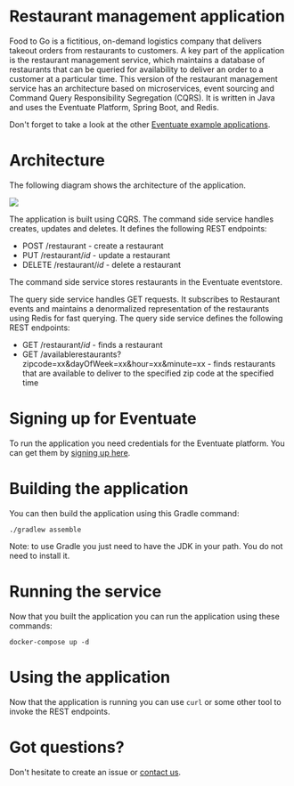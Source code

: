
# Restaurant management application

Food to Go is a fictitious, on-demand logistics company that delivers takeout orders from restaurants to customers.
A key part of the application is the restaurant management service, which maintains a database of restaurants that can be queried for availability to deliver an order to a customer at a particular time.
This version of the restaurant management service has an architecture based on microservices, event sourcing and Command Query Responsibility Segregation (CQRS).
It is written in Java and uses the Eventuate Platform, Spring Boot, and Redis.

Don't forget to take a look at the other [Eventuate example applications](http://eventuate.io/exampleapps.html).

# Architecture

The following diagram shows the architecture of the application.

<img class="img-responsive" src="http://eventuate.io/demos/eventuate-restaurant-management-architecture.png">

The application is built using CQRS.
The command side service handles creates, updates and deletes.
It defines the following REST endpoints:

* POST /restaurant - create a restaurant
* PUT /restaurant/*id* - update a restaurant
* DELETE /restaurant/*id* - delete a restaurant

The command side service stores restaurants in the Eventuate eventstore.

The query side service handles GET requests.
It subscribes to Restaurant events and maintains a denormalized representation of the restaurants using Redis for fast querying.
The query side service defines the following REST endpoints:

* GET /restaurant/*id* - finds a restaurant
* GET /availablerestaurants?zipcode=xx&dayOfWeek=xx&hour=xx&minute=xx - finds restaurants that are available to deliver to the specified zip code at the specified time

# Signing up for Eventuate

To run the application you need credentials for the Eventuate platform.
You can get them by [signing up here](https://signup.eventuate.io/).

# Building the application

You can then build the application using this Gradle command:

```
./gradlew assemble
```

Note: to use Gradle you just need to have the JDK in your path. You do not need to install it.

# Running the service

Now that you built the application you can run the application using these commands:

```
docker-compose up -d
```

# Using the application

Now that the application is running you can use `curl` or some other tool to invoke the REST endpoints.

# Got questions?

Don't hesitate to create an issue or [contact us](http://eventuate.io/contact.html).
